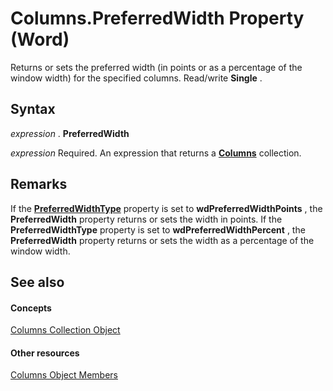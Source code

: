 
# Columns.PreferredWidth Property (Word)

Returns or sets the preferred width (in points or as a percentage of the window width) for the specified columns. Read/write  **Single** .


## Syntax

 _expression_ . **PreferredWidth**

 _expression_ Required. An expression that returns a **[Columns](7c2d1353-cbc4-a162-83a1-6cac1300266f.md)** collection.


## Remarks

If the  **[PreferredWidthType](2f0a5c0a-177f-5f14-85dc-70e65c020abe.md)** property is set to **wdPreferredWidthPoints** , the **PreferredWidth** property returns or sets the width in points. If the **PreferredWidthType** property is set to **wdPreferredWidthPercent** , the **PreferredWidth** property returns or sets the width as a percentage of the window width.


## See also


#### Concepts


[Columns Collection Object](7c2d1353-cbc4-a162-83a1-6cac1300266f.md)
#### Other resources


[Columns Object Members](0c588082-0571-6261-e15f-12c0f076052f.md)
